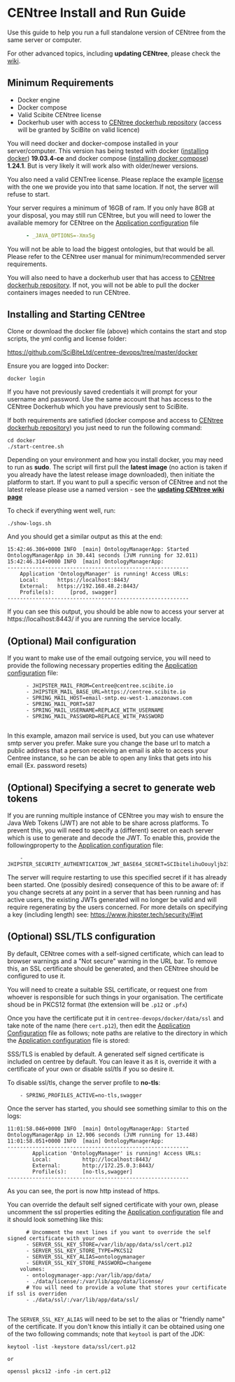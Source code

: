 # CENtree Install and Run Guide
Use this guide to help you run a full standalone version of CENtree from the same server or computer.

For other advanced topics, including **updating CENtree**, please check the [wiki](https://github.com/SciBiteLtd/centree-devops/wiki).

## Minimum Requirements

* Docker engine
* Docker compose
* Valid Scibite CENtree license
* Dockerhub user with access to [CENtree dockerhub repository] (access will be granted by SciBite on valid licence)

You will need docker and docker-compose installed in your server/computer. This version has being
tested with docker ([installing docker]) **19.03.4-ce** 
and docker compose ([installing docker compose]) **1.24.1**. But is very likely it will work 
also with older/newer versions.

You also need a valid CENTree license. Please replace the example [license](docker/data/license/centree_licence.xml.sample)
with the one we provide you into that same location. If not, the server will refuse to start.

Your server requires a minimum of 16GB of ram. If you only have 8GB at your disposal, you may
still run CENtree, but you will need to lower the available memory for CENtree on the 
[Application configuration] file

```yaml
      - _JAVA_OPTIONS=-Xmx5g
```

You will not be able to load the biggest ontologies, but that would be all. Please refer to the CENtree user manual for minimum/recommended server requirements.

You will also need to have a dockerhub user that has access to 
[CENtree dockerhub repository]. If not, you will not be able to pull the docker containers 
images needed to run CENtree.

## Installing and Starting CENtree

Clone or download the docker file (above) which contains the start and stop scripts, the yml config and license folder:

https://github.com/SciBiteLtd/centree-devops/tree/master/docker



Ensure you are logged into Docker:

```
docker login
```

If you have not previously saved credentials it will prompt for your username and password. Use the same account that has access to the CENtree Dockerhub which you have previously sent to SciBite.

If both requirements are satisfied (docker compose and access to 
[CENtree dockerhub repository]) you just need to run the following command: 

```
cd docker
./start-centree.sh
```

Depending on your environment and how you install docker, you may need to run as **sudo**. The script will first pull the **latest image** (no action is taken if you already have the latest release image downloaded), then initiate the platform to start. If you want to pull a specific verson of CENtree and not the latest release please use a named version - see the **[updating CENtree wiki page](https://github.com/SciBiteLtd/centree-devops/wiki/Updating-CENtree)** 

To check if everything went well, run:

```
./show-logs.sh
```

And you should get a similar output as this at the end:

```
15:42:46.306+0000 INFO  [main] OntologyManagerApp: Started OntologyManagerApp in 30.441 seconds (JVM running for 32.011)
15:42:46.314+0000 INFO  [main] OntologyManagerApp: 
----------------------------------------------------------
	Application 'OntologyManager' is running! Access URLs:
	Local: 		https://localhost:8443/
	External: 	https://192.168.48.2:8443/
	Profile(s): 	[prod, swagger]
----------------------------------------------------------

```

If you can see this output, you should be able now to access your server at https://localhost:8443/ 
if you are running the service locally.

## (Optional) Mail configuration
If you want to make use of the email outgoing service, you will need to provide the following necessary properties editing
the [Application configuration] file:

```
      - JHIPSTER_MAIL_FROM=Centree@centree.scibite.io 
      - JHIPSTER_MAIL_BASE_URL=https://centree.scibite.io
      - SPRING_MAIL_HOST=email-smtp.eu-west-1.amazonaws.com
      - SPRING_MAIL_PORT=587
      - SPRING_MAIL_USERNAME=REPLACE_WITH_USERNAME
      - SPRING_MAIL_PASSWORD=REPLACE_WITH_PASSWORD
      
```
In this example, amazon mail service is used, but you can use whatever smtp server you prefer.
Make sure you change the base url to match a public address that a person receiving an email is able to access your Centree
instance, so he can be able to open any links that gets into his email (Ex. password resets)

## (Optional) Specifying a secret to generate web tokens

If you are running multiple instance of CENtree you may wish to ensure the Java Web Tokens (JWT) are not able to be share across platforms. To prevent this, you will need to specify a (different) secret on each server which is use to generate and decode the JWT. To enable this, provide the followingproperty to the [Application configuration] file:

```
 	- JHIPSTER_SECURITY_AUTHENTICATION_JWT_BASE64_SECRET=SCIbitelihuOouyljb23eljbljwbhf98hiluLJBHoIUH9RzoGog8YG82630J04ldIjeH

```
The server will require restarting to use this specified secret if it has already been started. One (possibly desired) consequence of this to be aware of: if you change secrets at any point in a server that has been running and has active users, the existing JWTs generated will no longer be valid and will require regenerating by the users concerned. For more details on specifying a key (including length) see: https://www.jhipster.tech/security/#jwt


## (Optional) SSL/TLS configuration

By default, CENtree comes with a self-signed certificate, which can lead to browser warnings and a "Not secure" warning in the URL bar. To remove this, an SSL certificate should be generated, and then CENtree should be configured to use it.

You will need to create a suitable SSL certificate, or request one from whoever is responsible for such things in your organisation. The certificate shoud be in PKCS12 format (the extension will be `.p12` or `.pfx`) 

Once you have the certificate put it in `centree-devops/docker/data/ssl` and take note of the name (here `cert.p12`), then edit the [Application Configuration] file as follows; note paths are relative to the directory in which the [Application configuration] file is stored:

SSS/TLS is enabled by default. A generated self signed certificate is included on centree by default. You can leave it as it is, override it with a certificate of your own or disable ssl/tls if you so desire it.

To disable ssl/tls, change the server profile to **no-tls**:

```
    - SPRING_PROFILES_ACTIVE=no-tls,swagger
```

Once the server has started, you should see something similar to this on the logs:

```
11:01:58.046+0000 INFO  [main] OntologyManagerApp: Started OntologyManagerApp in 12.906 seconds (JVM running for 13.448)
11:01:58.051+0000 INFO  [main] OntologyManagerApp: 
----------------------------------------------------------
        Application 'OntologyManager' is running! Access URLs:
        Local:          http://localhost:8443/
        External:       http://172.25.0.3:8443/
        Profile(s):     [no-tls,swagger]
----------------------------------------------------------

```
As you can see, the port is now http instead of https.

You can override the default self signed certificate with your own, please uncomment the ssl properties editing
the [Application configuration] file and it should look something like this:

```
      # Uncomment the next lines if you want to override the self signed certificate with your own
      - SERVER_SSL_KEY_STORE=/var/lib/app/data/ssl/cert.p12
      - SERVER_SSL_KEY_STORE_TYPE=PKCS12
      - SERVER_SSL_KEY_ALIAS=ontologymanager
      - SERVER_SSL_KEY_STORE_PASSWORD=changeme
    volumes:
      - ontologymanager-app:/var/lib/app/data/
      - ./data/license/:/var/lib/app/data/license/
      # You will need to provide a volume that stores your certificate if ssl is overriden
      - ./data/ssl/:/var/lib/app/data/ssl/
      
```

The `SERVER_SSL_KEY_ALIAS` will need to be set to the alias or "friendly name" of the certificate. If you don't know this intially it can be obtained using one of the two following commands; note that `keytool` is part of the JDK:

```
keytool -list -keystore data/ssl/cert.p12 

or 

openssl pkcs12 -info -in cert.p12
```


[installing docker]: https://docs.docker.com/install/
[installing docker compose]: https://docs.docker.com/compose/install/
[CENtree dockerhub repository]: https://hub.docker.com/repository/docker/scibite/omp
[Application configuration]: docker/app.yml
